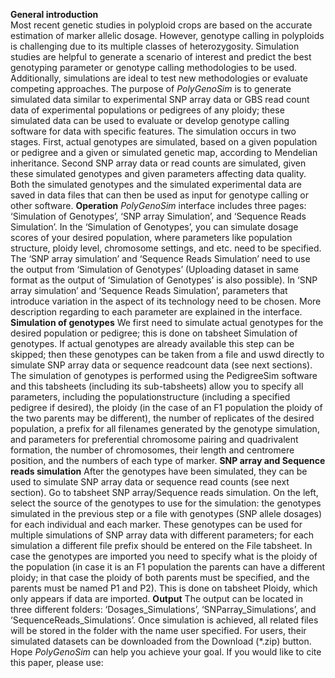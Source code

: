 **General introduction**\
  Most recent genetic studies in polyploid crops are based on the accurate estimation of marker
allelic dosage. However, genotype calling in polyploids is challenging due to its multiple
classes of heterozygosity. Simulation studies are helpful to generate a scenario of interest and
predict the best genotyping parameter or genotype calling methodologies to be used.
Additionally, simulations are ideal to test new methodologies or evaluate competing
approaches.
  The purpose of _PolyGenoSim_ is to generate simulated data similar to experimental SNP array data
or GBS read count data of experimental populations or pedigrees of any ploidy; these simulated
data can be used to evaluate or develop genotype calling software for data with specific features.
The simulation occurs in two stages. First, actual genotypes are simulated, based on a given
population or pedigree and a given or simulated genetic map, according to Mendelian
inheritance. Second SNP array data or read counts are simulated, given these simulated
genotypes and given parameters affecting data quality. Both the simulated genotypes and the
simulated experimental data are saved in data files that can then be used as input for genotype
calling or other software.
**Operation**
  _PolyGenoSim_ interface includes three pages: ‘Simulation of Genotypes’, ‘SNP array Simulation’,
and ‘Sequence Reads Simulation’. In the ‘Simulation of Genotypes’, you can simulate dosage
scores of your desired population, where parameters like population structure, ploidy level,
chromosome settings, and etc. need to be specified. The ‘SNP array simulation’ and ‘Sequence
Reads Simulation’ need to use the output from ‘Simulation of Genotypes’ (Uploading dataset
in same format as the output of ‘Simulation of Genotypes’ is also possible). In ‘SNP array
simulation’ and ‘Sequence Reads Simulation’, parameters that introduce variation in the aspect
of its technology need to be chosen. More description regarding to each parameter are
explained in the interface.
**Simulation of genotypes**
  We first need to simulate actual genotypes for the desired population or pedigree; this is done
on tabsheet Simulation of genotypes. If actual genotypes are already available this step can be
skipped; then these genotypes can be taken from a file and uswd directly to simulate SNP array
data or sequence readcount data (see next sections).
  The simulation of genotypes is performed using the PedigreeSim software and this tabsheets
(including its sub-tabsheets) allow you to specify all parameters, including the populationstructure (including a specified pedigree if desired), the ploidy (in the case of an F1 population
the ploidy of the two parents may be different), the number of replicates of the desired
population, a prefix for all filenames generated by the genotype simulation, and parameters for
preferential chromosome pairing and quadrivalent formation, the number of chromosomes,
their length and centromere position, and the numbers of each type of marker.
**SNP array and Sequence reads simulation**
  After the genotypes have been simulated, they can be used to simulate SNP array data or
sequence read counts (see next section).
  Go to tabsheet SNP array/Sequence reads simulation. On the left, select the source of the
genotypes to use for the simulation: the genotypes simulated in the previous step or a file with
genotypes (SNP allele dosages) for each individual and each marker. These genotypes can be
used for multiple simulations of SNP array data with different parameters; for each simulation
a different file prefix should be entered on the File tabsheet.
In case the genotypes are imported you need to specify what is the ploidy of the population (in
case it is an F1 population the parents can have a different ploidy; in that case the ploidy of
both parents must be specified, and the parents must be named P1 and P2). This is done on
tabsheet Ploidy, which only appears if data are imported.
**Output**
  The output can be located in three different folders: ‘Dosages_Simulations’,
‘SNParray_Simulations’, and ‘SequenceReads_Simulations’. Once simulation is achieved, all
related files will be stored in the folder with the name user specified. For users, their simulated
datasets can be downloaded from the Download (*.zip) button.
Hope _PolyGenoSim_ can help you achieve your goal. If you would like to cite this paper, please
use:
